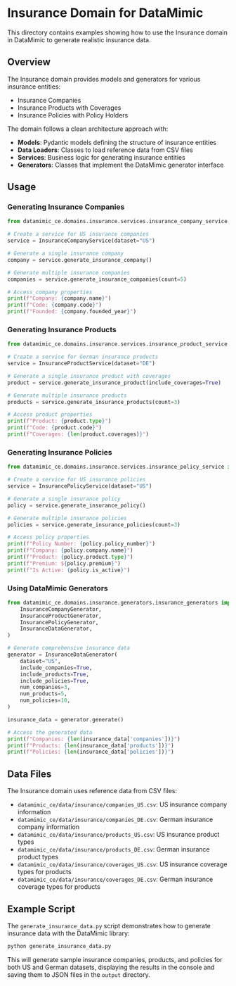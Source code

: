 # Insurance Domain for DataMimic

This directory contains examples showing how to use the Insurance domain in DataMimic to generate realistic insurance data.

## Overview

The Insurance domain provides models and generators for various insurance entities:

- Insurance Companies
- Insurance Products with Coverages
- Insurance Policies with Policy Holders

The domain follows a clean architecture approach with:

- **Models**: Pydantic models defining the structure of insurance entities
- **Data Loaders**: Classes to load reference data from CSV files
- **Services**: Business logic for generating insurance entities
- **Generators**: Classes that implement the DataMimic generator interface

## Usage

### Generating Insurance Companies

```python
from datamimic_ce.domains.insurance.services.insurance_company_service import InsuranceCompanyService

# Create a service for US insurance companies
service = InsuranceCompanyService(dataset="US")

# Generate a single insurance company
company = service.generate_insurance_company()

# Generate multiple insurance companies
companies = service.generate_insurance_companies(count=5)

# Access company properties
print(f"Company: {company.name}")
print(f"Code: {company.code}")
print(f"Founded: {company.founded_year}")
```

### Generating Insurance Products

```python
from datamimic_ce.domains.insurance.services.insurance_product_service import InsuranceProductService

# Create a service for German insurance products
service = InsuranceProductService(dataset="DE")

# Generate a single insurance product with coverages
product = service.generate_insurance_product(include_coverages=True)

# Generate multiple insurance products
products = service.generate_insurance_products(count=3)

# Access product properties
print(f"Product: {product.type}")
print(f"Code: {product.code}")
print(f"Coverages: {len(product.coverages)}")
```

### Generating Insurance Policies

```python
from datamimic_ce.domains.insurance.services.insurance_policy_service import InsurancePolicyService

# Create a service for US insurance policies
service = InsurancePolicyService(dataset="US")

# Generate a single insurance policy
policy = service.generate_insurance_policy()

# Generate multiple insurance policies
policies = service.generate_insurance_policies(count=3)

# Access policy properties
print(f"Policy Number: {policy.policy_number}")
print(f"Company: {policy.company.name}")
print(f"Product: {policy.product.type}")
print(f"Premium: ${policy.premium}")
print(f"Is Active: {policy.is_active}")
```

### Using DataMimic Generators

```python
from datamimic_ce.domains.insurance.generators.insurance_generators import (
    InsuranceCompanyGenerator,
    InsuranceProductGenerator,
    InsurancePolicyGenerator,
    InsuranceDataGenerator,
)

# Generate comprehensive insurance data
generator = InsuranceDataGenerator(
    dataset="US",
    include_companies=True,
    include_products=True,
    include_policies=True,
    num_companies=3,
    num_products=5,
    num_policies=10,
)

insurance_data = generator.generate()

# Access the generated data
print(f"Companies: {len(insurance_data['companies'])}")
print(f"Products: {len(insurance_data['products'])}")
print(f"Policies: {len(insurance_data['policies'])}")
```

## Data Files

The Insurance domain uses reference data from CSV files:

- `datamimic_ce/data/insurance/companies_US.csv`: US insurance company information
- `datamimic_ce/data/insurance/companies_DE.csv`: German insurance company information
- `datamimic_ce/data/insurance/products_US.csv`: US insurance product types
- `datamimic_ce/data/insurance/products_DE.csv`: German insurance product types
- `datamimic_ce/data/insurance/coverages_US.csv`: US insurance coverage types for products
- `datamimic_ce/data/insurance/coverages_DE.csv`: German insurance coverage types for products

## Example Script

The `generate_insurance_data.py` script demonstrates how to generate insurance data with the DataMimic library:

```bash
python generate_insurance_data.py
```

This will generate sample insurance companies, products, and policies for both US and German datasets, 
displaying the results in the console and saving them to JSON files in the `output` directory.